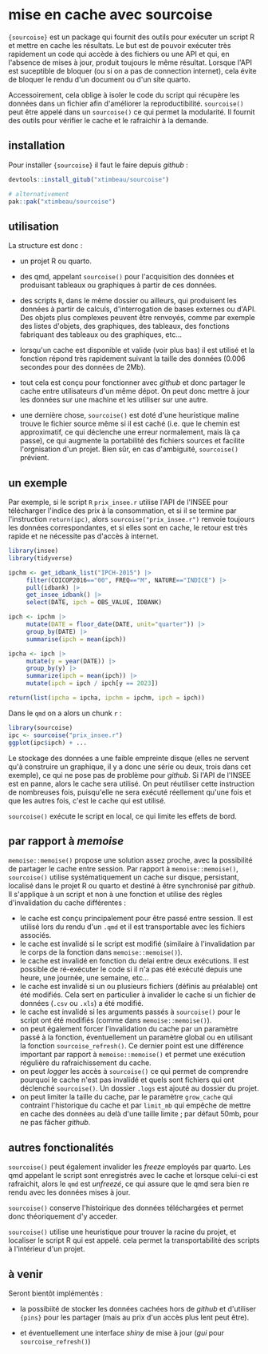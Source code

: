 # mise en cache avec sourcoise

`{sourcoise}` est un package qui fournit des outils pour exécuter un script R et mettre en cache les résultats. Le but est de pouvoir exécuter très rapidement un code qui accède à des fichiers ou une API et qui, en l'absence de mises à jour, produit toujours le même résultat. Lorsque l'API est suceptible de bloquer (ou si on a pas de connection internet), cela évite de bloquer le rendu d'un document ou d'un site quarto.

Accessoirement, cela oblige à isoler le code du script qui récupère les données dans un fichier afin d'améliorer la reproductibilité. `sourcoise()` peut être appelé dans un `sourcoise()` ce qui permet la modularité. Il fournit des outils pour vérifier le cache et le rafraichir à la demande.

## installation

Pour installer `{sourcoise}` il faut le faire depuis *github* :

```r
devtools::install_gitub("xtimbeau/sourcoise")

# alternativement
pak::pak("xtimbeau/sourcoise")
```

## utilisation

La structure est donc :

-   un projet R ou quarto.

-   des qmd, appelant `sourcoise()` pour l'acquisition des données et produisant tableaux ou graphiques à partir de ces données.

-   des scripts `R`, dans le même dossier ou ailleurs, qui produisent les données à partir de calculs, d'interrogation de bases externes ou d'API. Des objets plus complexes peuvent être renvoyés, comme par exemple des listes d'objets, des graphiques, des tableaux, des fonctions fabriquant des tableaux ou des graphiques, etc...

-   lorsqu'un cache est disponible et valide (voir plus bas) il est utilisé et la fonction répond très rapidement suivant la taille des données (0.006 secondes pour des données de 2Mb).

-   tout cela est conçu pour fonctionner avec *github* et donc partager le cache entre utilisateurs d'un même dépot. On peut donc mettre à jour les données sur une machine et les utiliser sur une autre.

-   une dernière chose, `sourcoise()` est doté d'une heuristique maline trouve le fichier source même si il est caché (i.e. que le chemin est approximatif, ce qui déclenche une erreur normalement, mais là ça passe), ce qui augmente la portabilité des fichiers sources et facilite l'orgnisation d'un projet. Bien sûr, en cas d'ambiguité, `sourcoise()` prévient.

## un exemple

Par exemple, si le script `R` `prix_insee.r` utilise l'API de l'INSEE pour télécharger l'indice des prix à la consommation, et si il se termine par l'instruction `return(ipc)`, alors `sourcoise("prix_insee.r")` renvoie toujours les données correspondantes, et si elles sont en cache, le retour est très rapide et ne nécessite pas d'accès à internet.

```r
library(insee)
library(tidyverse)

ipchm <- get_idbank_list("IPCH-2015") |>
     filter(COICOP2016=="00", FREQ=="M", NATURE=="INDICE") |> 
     pull(idbank) |>
     get_insee_idbank() |>
     select(DATE, ipch = OBS_VALUE, IDBANK)

ipch <- ipchm |>
     mutate(DATE = floor_date(DATE, unit="quarter")) |>
     group_by(DATE) |>
     summarise(ipch = mean(ipch))

ipcha <- ipch |> 
     mutate(y = year(DATE)) |> 
     group_by(y) |>
     summarize(ipch = mean(ipch)) |> 
     mutate(ipch = ipch / ipch[y == 2023])

return(list(ipcha = ipcha, ipchm = ipchm, ipch = ipch))

```

Dans le `qmd` on a alors un chunk `r` :

```r
library(sourcoise)
ipc <- sourcoise("prix_insee.r")
ggplot(ipc$ipch) + ...
```

Le stockage des données a une faible empreinte disque (elles ne servent qu'à construire un graphique, il y a donc une série ou deux, trois dans cet exemple), ce qui ne pose pas de problème pour *github*. Si l'API de l'INSEE est en panne, alors le cache sera utilisé. On peut réutiliser cette instruction de nombreuses fois, puisqu'elle ne sera exécuté réellement qu'une fois et que les autres fois, c'est le cache qui est utilisé.

`sourcoise()` exécute le script en local, ce qui limite les effets de bord.

## par rapport à *memoise*

`memoise::memoise()` propose une solution assez proche, avec la possibilité de partager le cache entre session. Par rapport à `memoise::memoise()`, `sourcoise()` utilise systématiquement un cache sur disque, persistant, localisé dans le projet R ou quarto et destiné à être synchronisé par *github*. Il s'applique à un script et non à une fonction et utilise des règles d'invalidation du cache différentes :

-   le cache est conçu principalement pour être passé entre session. Il est utilisé lors du rendu d'un `.qmd` et il est transportable avec les fichiers associés.
-   le cache est invalidé si le script est modifié (similaire à l'invalidation par le corps de la fonction dans `memoise::memoise()`).
-   le cache est invalidé en fonction du delai entre deux exécutions. Il est possible de ré-exécuter le code si il n'a pas été exécuté depuis une heure, une journée, une semaine, etc...
-   le cache est invalidé si un ou plusieurs fichiers (définis au préalable) ont été modifiés. Cela sert en particulier à invalider le cache si un fichier de données (`.csv` ou `.xls`) a été modifié.
-   le cache est invalidé si les arguments passés à `sourcoise()` pour le script ont été modifiés (comme dans `memoise::memoise()`).
-   on peut également forcer l'invalidation du cache par un paramètre passé à la fonction, éventuellement un paramètre global ou en utilisant la fonction `sourcoise_refresh()`. Ce dernier point est une différence important par rapport à `memoise::memoise()` et permet une exécution régulière du rafraichissement du cache.
-   on peut *logger* les accès à `sourcoise()` ce qui permet de comprendre pourquoi le cache n'est pas invalidé et quels sont fichiers qui ont déclenché `sourcoise()`. Un dossier `.logs` est ajouté au dossier du projet.
-   on peut limiter la taille du cache, par le paramètre `grow_cache` qui contraint l'historique du cache et par `limit_mb` qui empêche de mettre en cache des données au delà d'une taille limite ; par défaut 50mb, pour ne pas fâcher *github*.

## autres fonctionalités

`sourcoise()` peut également invalider les *freeze* employés par quarto. Les qmd appelant le script sont enregistrés avec le cache et lorsque celui-ci est rafraichit, alors le `qmd` est *unfreezé*, ce qui assure que le qmd sera bien re rendu avec les données mises à jour.

`sourcoise()` conserve l'histoirique des données téléchargées et permet donc théoriquement d'y acceder.

`sourcoise()` utilise une heuristique pour trouver la racine du projet, et localiser le script R qui est appelé. cela permet la transportabilité des scripts à l'intérieur d'un projet.

## à venir

Seront bientôt implémentés :

-   la possibiité de stocker les données cachées hors de *github* et d'utiliser `{pins}` pour les partager (mais au prix d'un accès plus lent peut être).

-   et éventuellement une interface *shiny* de mise à jour (*gui* pour `sourcoise_refresh()`)
